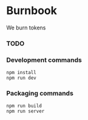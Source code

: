 # Burnbook 

We burn tokens 
 

 


### TODO
 


### Development commands
```
npm install
npm run dev
```

### Packaging commands
```
npm run build
npm run server
```

 